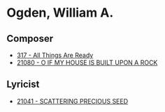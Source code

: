 # Ogden, William A.

## Composer

- [317 - All Things Are Ready](/hymns/317.md)
- [21080 - O IF MY HOUSE IS BUILT UPON A ROCK](/hymns/21080.md)

## Lyricist

- [21041 - SCATTERING PRECIOUS SEED](/hymns/21041.md)

